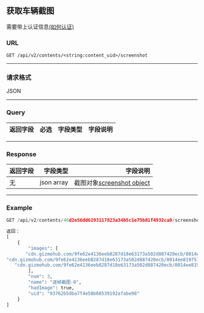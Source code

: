 ## 获取车辆截图
需要带上认证信息[(如何认证)](https://gitlab.com/gizmotech/Doc/wikis/signature)

### URL
`GET /api/v2/contents/<string:content_uid>/screenshot`

-----

### 请求格式
JSON

-----

### Query
返回字段  |必选| 字段类型 |字段说明 | 
-------|-----:| ----:|-----:|


-----

### Response
返回字段        | 字段类型 |字段说明 | 
--------------|-----:| ----:|
无  | json array| 截图对象[screenshot object](http://git.gizmotech.cn/Gizmo/gizmohub/wikis/structs#screenshot)|



-----

### Example
```python
GET /api/v2/contents/46d2e56dd6293117823a34b5c1e75b81f4932ca9/screenshot

返回：
[
    {
        "images": [
       "cdn.gizmohub.com/9fe62e4136eeb8287d18e63173a502d887420ecb/8014ee81975723657f675331e305fb8c72ab4144/b8f826153b379a2d8f11147baff275ff2c19870c/shot/93762b5dba7f4e58b08539192afabe98_0_0.png",
"cdn.gizmohub.com/9fe62e4136eeb8287d18e63173a502d887420ecb/8014ee81975723657f675331e305fb8c72ab4144/b8f826153b379a2d8f11147baff275ff2c19870c/shot/93762b5dba7f4e58b08539192afabe98_0_1.png",  
   "cdn.gizmohub.com/9fe62e4136eeb8287d18e63173a502d887420ecb/8014ee81975723657f675331e305fb8c72ab4144/b8f826153b379a2d8f11147baff275ff2c19870c/shot/93762b5dba7f4e58b08539192afabe98_0_2.png",    
        ],
        "num": 3,
        "name": "逐帧截图-0",
        "hadImage": true,
        "uid": "93762b5dba7f4e58b08539192afabe98"
    }
]
```
